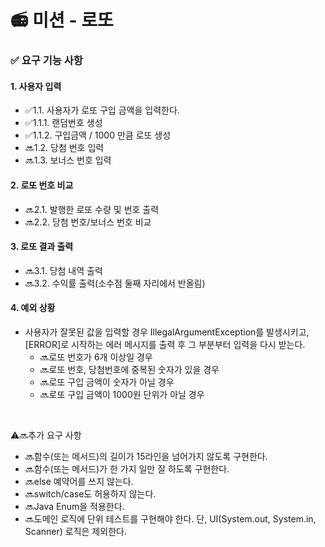 # 📻 미션 - 로또

### ✅ 요구 기능 사항
#### 1. 사용자 입력
- ✅1.1. 사용자가 로또 구입 금액을 입력한다.   
- ✅1.1.1. 랜덤번호 생성
- ✅1.1.2. 구입금액 / 1000 만큼 로또 생성
- 🔜1.2. 당첨 번호 입력
- 🔜1.3. 보너스 번호 입력

#### 2. 로또 번호 비교
- 🔜2.1. 발행한 로또 수량 및 번호 출력
- 🔜2.2. 당첨 번호/보너스 번호 비교

#### 3. 로또 결과 출력
- 🔜3.1. 당첨 내역 출력
- 🔜3.2. 수익률 출력(소수점 둘째 자리에서 반올림)

#### 4. 예외 상황
- 사용자가 잘못된 값을 입력할 경우 IllegalArgumentException를 발생시키고,[ERROR]로 시작하는 에러 메시지를 출력 후 그 부분부터 입력을 다시 받는다.
    - 🔜로또 번호가 6개 이상일 경우
    - 🔜로또 번호, 당첨번호에 중복된 숫자가 있을 경우
    - 🔜로또 구입 금액이 숫자가 아닐 경우
    - 🔜로또 구입 금액이 1000원 단위가 아닐 경우
    
<br>

⚠️🔜추가 요구 사항
- 🔜함수(또는 메서드)의 길이가 15라인을 넘어가지 않도록 구현한다.
- 🔜함수(또는 메서드)가 한 가지 일만 잘 하도록 구현한다.
- 🔜else 예약어를 쓰지 않는다.
- 🔜switch/case도 허용하지 않는다.
- 🔜Java Enum을 적용한다.
- 🔜도메인 로직에 단위 테스트를 구현해야 한다. 단, UI(System.out, System.in, Scanner) 로직은 제외한다.